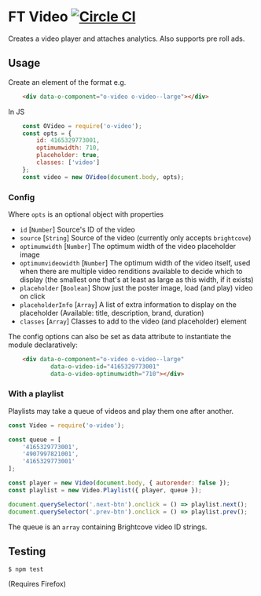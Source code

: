 # FT Video [![Circle CI](https://circleci.com/gh/Financial-Times/o-video.svg?style=svg)](https://circleci.com/gh/Financial-Times/o-video)

Creates a video player and attaches analytics. Also supports pre roll ads.

## Usage

Create an element of the format e.g.

```html
    <div data-o-component="o-video o-video--large"></div>
```

In JS

```js
    const OVideo = require('o-video');
    const opts = {
        id: 4165329773001,
        optimumwidth: 710,
        placeholder: true,
        classes: ['video']
    };
    const video = new OVideo(document.body, opts);
```

### Config

Where `opts` is an optional object with properties

 * `id` [`Number`] Source's ID of the video
 * `source` [`String`] Source of the video (currently only accepts `brightcove`)
 * `optimumwidth` [`Number`] The optimum width of the video placeholder image
 * `optimumvideowidth` [`Number`] The optimum width of the video itself, used when there are multiple video renditions available to
 decide which to display (the smallest one that's at least as large as this width, if it exists)
 * `placeholder` [`Boolean`] Show just the poster image, load (and play) video on click
 * `placeholderInfo` [`Array`] A list of extra information to display on the placeholder (Available: title, description, brand, duration)
 * `classes` [`Array`] Classes to add to the video (and placeholder) element

The config options can also be set as data attribute to instantiate the module declaratively:

```html
    <div data-o-component="o-video o-video--large"
            data-o-video-id="4165329773001"
            data-o-video-optimumwidth="710"></div>
```

### With a playlist

Playlists may take a queue of videos and play them one after another.

```js
const Video = require('o-video');

const queue = [
    '4165329773001',
    '4907997821001',
    '4165329773001'
];

const player = new Video(document.body, { autorender: false });
const playlist = new Video.Playlist({ player, queue });

document.querySelector('.next-btn').onclick = () => playlist.next();
document.querySelector('.prev-btn').onclick = () => playlist.prev();
```

The queue is an `array` containing Brightcove video ID strings.

## Testing

    $ npm test

(Requires Firefox)
